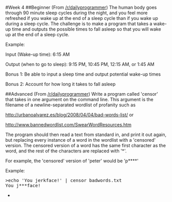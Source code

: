 #Week 4
##Beginner
(From <a href="http://www.reddit.com/r/dailyprogrammer/comments/106go0/9202012_challenge_100_easy_sleep_cycle_estimator/">/r/dailyprogrammer</a>) The human body goes through 90 minute sleep cycles during the night, and you feel more refreshed if you wake up at the end of a sleep cycle than if you wake up during a sleep cycle. The challenge is to make a program that takes a wake-up time and outputs the possible times to fall asleep so that you will wake up at the end of a sleep cycle.

Example:

Input (Wake-up time): 6:15 AM

Output (when to go to sleep): 9:15 PM, 10:45 PM, 12:15 AM, or 1:45 AM

Bonus 1: Be able to input a sleep time and output potential wake-up times

Bonus 2: Account for how long it takes to fall asleep

##Advanced
(From <a href="http://www.reddit.com/r/dailyprogrammer/comments/106gse/9202012_challenge_100_intermediate_bad_word_filter/">/r/dailyprogrammer</a>) Write a program called 'censor' that takes in one argument on the command line. This argument is the filename of a newline-separated wordlist of profanity such as

<a>http://urbanoalvarez.es/blog/2008/04/04/bad-words-list/</a> or

<a>http://www.bannedwordlist.com/SwearWordResources.htm</a>

The program should then read a text from standard in, and print it out again, but replacing every instance of a word in the wordlist with a 'censored' version. The censored version of a word has the same first character as the word, and the rest of the characters are replaced with '*'.

For example, the 'censored' version of 'peter' would be 'p****'

Example:

<pre>
>echo 'You jerkface!' | censor badwords.txt
You j***face!
</pre>

-
